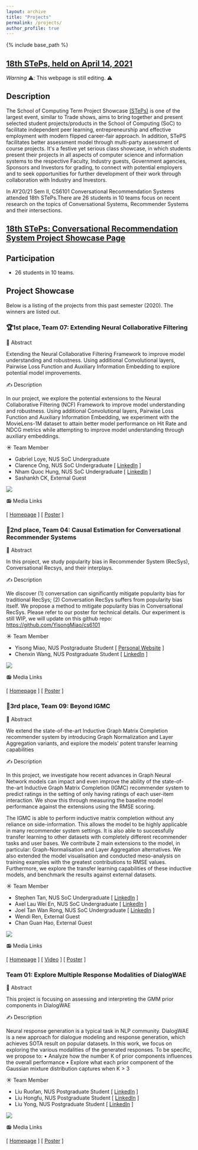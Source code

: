 ```yaml
---
layout: archive
title: "Projects"
permalink: /projects/
author_profile: true
---
```


{% include base_path %}

## <a href="https://uvents.nus.edu.sg/event/18th-steps">18th STePs, held on April 14, 2021</a>
_Warning_ ⚠️: This webpage is still editing. ⚠️

## Description

The School of Computing Term Project Showcase <a href="https://uvents.nus.edu.sg/homepage/events">(STePs)</a> is one of the largest event, similar to Trade shows, aims to bring together and present selected student projects/products in the School of Computing (SoC) to facilitate independent peer learning, entrepreneurship and effective employment with modern flipped career-fair approach. In addition, STePS facilitates better assessment model through multi-party assessment of course projects. It's a festive yet serious class showcase, in which students present their projects in all aspects of computer science and information systems to the respective Faculty, Industry guests, Government agencies, Sponsors and Investors for grading, to connect with potential employers and to seek opportunities for further development of their work through collaboration with Industry and Investors. 

In AY20/21 Sem II, CS6101 Conversational Recommendation Systems attended 18th STePs.There are 26 students in 10 teams focus on recent research on the topics of Conversational Systems, Recommender Systems and their intersections.

## <a href = "https://uvents.nus.edu.sg/event/18th-steps/module/CS6101">18th STePs: Conversational Recommendation System Project Showcase Page</a>  

## Participation
- 26 students in 10 teams.

## Project Showcase
Below is a listing of the projects from this past semester (2020). The winners are listed out. 

### 🏆1st place, Team 07: Extending Neural Collaborative Filtering<BR/>

📖 Abstract <BR/>

Extending the Neural Collaborative Filtering Framework to improve model understanding and robustness. Using additional Convolutional layers, Pairwise Loss Function and Auxiliary Information Embedding to explore potential model improvements.<BR/>

✍️ Description <BR/>

In our project, we explore the potential extensions to the Neural Collaborative Filtering (NCF) Framework to improve model understanding and robustness. Using additional Convolutional layers, Pairwise Loss Function and Auxiliary Information Embedding, we experiment with the MovieLens-1M dataset to attain better model performance on Hit Rate and NDCG metrics while attempting to improve model understanding through auxiliary embeddings.<BR/>

☀️ Team Member <BR/>
- Gabriel Loye, NUS SoC Undergraduate 
- Clarence Ong, NUS SoC Undergraduate [&nbsp;<a href="https://www.linkedin.com/in/clarenceong97/?originalSubdomain=sg">LinkedIn</a>&nbsp;]
- Nham Quoc Hung, NUS SoC Undergraduate [&nbsp;<a href="https://www.linkedin.com/in/quoc-hung-nham/?originalSubdomain=sg">LinkedIn</a>&nbsp;]
- Sashankh CK, External Guest 


 <img src="images/Team07_Poster.jpg"/><BR/>
 
📻 Media Links<BR/> 

[&nbsp;<a href="https://github.com/gabrielloye/neural_collaborative_filtering">Homepage</a>&nbsp;]
[&nbsp;<a href="https://raw.githubusercontent.com/gabrielloye/neural_collaborative_filtering/master/assets/CS6101_Neural_Collaborative_Filtering_Poster.png">Poster</a>&nbsp;]
 

### 🥈2nd place, Team 04: Causal Estimation for Conversational Recommender Systems

📖 Abstract <BR/>

In this project, we study popularity bias in Recommender System (RecSys), Conversational Recsys, and their interplays.<BR/>

✍️ Description <BR/>

We discover (1) conversation can significantly mitigate popularity bias for traditional RecSys; (2) Conversation RecSys suffers from popularity bias itself. We propose a method to mitigate popularity bias in Conversational RecSys. Please refer to our poster for technical details. Our experiment is still WIP, we will update on this github repo: https://github.com/YisongMiao/cs6101 <BR/>


☀️ Team Member <BR/>
- Yisong Miao, NUS Postgraduate Student  [&nbsp;<a href="https://yisong.me/">Personal Website</a>&nbsp;]
- Chenxin Wang, NUS Postgraduate Student [&nbsp;<a href="https://www.linkedin.com/in/chengxin-wang-086304113/?originalSubdomain=sg">LinkedIn</a>&nbsp;]


<img src="images/Team04_Poster.jpg"/><BR/>
 
📻 Media Links<BR/> 

[&nbsp;<a href="https://github.com/YisongMiao/cs6101">Homepage</a>&nbsp;]
[&nbsp;<a href="https://yisong.me/publications/CausalEst-Poster.jpeg">Poster</a>&nbsp;]


### 🥉3rd place, Team 09: Beyond IGMC

📖 Abstract <BR/>

We extend the state-of-the-art Inductive Graph Matrix Completion recommender system by introducing Graph Normalization and Layer Aggregation variants, and explore the models' potent transfer learning capabilities<BR/>

✍️ Description <BR/>

In this project, we investigate how recent advances in Graph Neural Network models can impact and even improve the ability of the state-of-the-art Inductive Graph Matrix Completion (IGMC) recommender system to predict ratings in the setting of only having ratings of each user-item interaction. We show this through measuring the baseline model performance against the extensions using the RMSE scoring. 

The IGMC is able to perform inductive matrix completion without any reliance on side-information. This allows the model to be highly applicable in many recommender system settings. It is also able to successfully transfer learning to other datasets with completely different recommender tasks and user bases.
We contribute 2 main extensions to the model, in particular: Graph-Normalisation and Layer Aggregation alternatives. We also extended the model visualisation and conducted meso-analysis on training examples with the greatest contributions to RMSE values. Furthermore, we explore the transfer learning capabilities of these inductive models, and benchmark the results against external datasets.<BR/>

☀️ Team Member <BR/>
- Stephen Tan, NUS SoC Undergraduate [&nbsp;<a href="https://www.linkedin.com/in/stephen-tan-hin-khai/?originalSubdomain=sg">LinkedIn</a>&nbsp;]
- Axel Lau Wei En, NUS SoC Undergraduate [&nbsp;<a href="https://www.linkedin.com/in/axel-lau/?originalSubdomain=sg">LinkedIn</a>&nbsp;]
- Joel Tan Wan Rong, NUS SoC Undergraduate [&nbsp;<a href="https://www.linkedin.com/in/joeltanwr/?originalSubdomain=sg">LinkedIn</a>&nbsp;]
- Wendi Ren, External Guest
- Chan Guan Hao, External Guest 


<img src="images/Team09_Poster.jpg"/><BR/>
 
📻 Media Links<BR/> 

[&nbsp;<a href="https://linktr.ee/BeyondIGMC">Homepage</a>&nbsp;]
[&nbsp;<a href="https://www.youtube.com/watch?v=pEQxq7r-lgY">Video</a>&nbsp;]
[&nbsp;<a href="https://drive.google.com/file/d/1Hso_rqGMXnJsRt1V9QmLUUGgbO6OcvZI/view">Poster</a>&nbsp;]


 ### Team 01: Explore Multiple Response Modalities of DialogWAE

📖 Abstract <BR/>

This project is focusing on assessing and interpreting the GMM prior components in DialogWAE<BR/>

✍️ Description <BR/>

Neural response generation is a typical task in NLP community. DialogWAE is a new approach for dialogue modeling and response generation, which achieves SOTA result on popular datasets. In this work, we focus on exploring the various modalities of the generated responses. To be specific, we propose to: 
•	Analyze how the number K of prior components influences the overall performance 
•	Explore what each prior component of the Gaussian mixture distribution captures when K > 3<BR/>

☀️ Team Member <BR/>
- Liu Ruofan, NUS Postgraduate Student [&nbsp;<a href="https://www.linkedin.com/in/stephen-tan-hin-khai/?originalSubdomain=sg">LinkedIn</a>&nbsp;]
- Liu Hongfu, NUS Postgraduate Student [&nbsp;<a href="https://www.linkedin.com/in/axel-lau/?originalSubdomain=sg">LinkedIn</a>&nbsp;]
- Liu Yong, NUS Postgraduate Student [&nbsp;<a href="https://www.linkedin.com/in/joeltanwr/?originalSubdomain=sg">LinkedIn</a>&nbsp;]


<img src="images/Team01_Poster.jpg"/><BR/>
 
📻 Media Links<BR/> 

[&nbsp;<a href=" https://github.com/lindsey98/DialogWAE">Homepage</a>&nbsp;]
[&nbsp;<a href="https://postimg.cc/sQN3hscm">Poster</a>&nbsp;]

 
 




